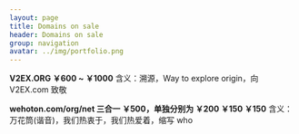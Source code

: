```yaml
---
layout: page
title: Domains on sale
header: Domains on sale
group: navigation
avatar: ../img/portfolio.png
---
```



**V2EX.ORG ￥600 ~ ￥1000**
含义：溯源，Way to explore origin，向 V2EX.com 致敬

**wehoton.com\/org\/net 三合一 ￥500，单独分别为 ￥200 ￥150 ￥150**
含义：万花筒(谐音)，我们热衷于，我们热爱着，缩写 who


